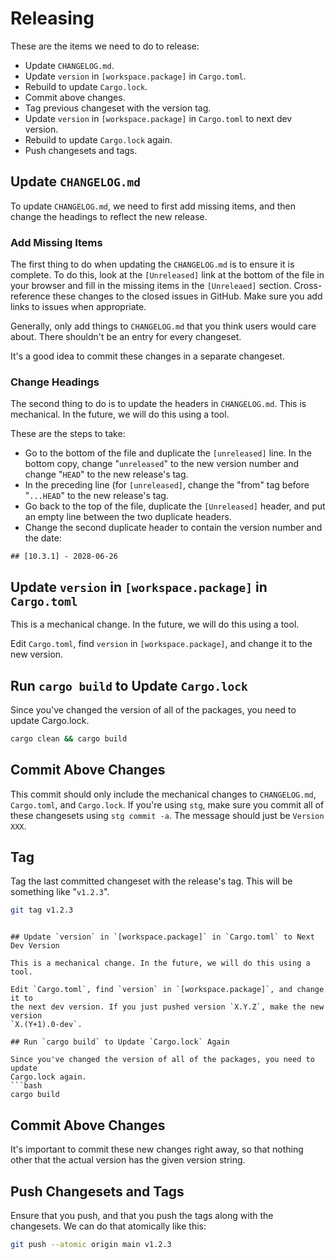 # Releasing

These are the items we need to do to release:
  - Update `CHANGELOG.md`.
  - Update `version` in `[workspace.package]` in `Cargo.toml`.
  - Rebuild to update `Cargo.lock`.
  - Commit above changes.
  - Tag previous changeset with the version tag.
  - Update `version` in `[workspace.package]` in `Cargo.toml` to next dev version.
  - Rebuild to update `Cargo.lock` again.
  - Push changesets and tags.

## Update `CHANGELOG.md`

To update `CHANGELOG.md`, we need to first add missing items, and then change
the headings to reflect the new release.

### Add Missing Items

The first thing to do when updating the `CHANGELOG.md` is to ensure it is complete.
To do this, look at the `[Unreleased]` link at the bottom of the file in your
browser and fill in the missing items in the `[Unreleaed]` section.
Cross-reference these changes to the closed issues in GitHub. Make sure you add
links to issues when appropriate.

Generally, only add things to `CHANGELOG.md` that you think users would care
about. There shouldn't be an entry for every changeset.

It's a good idea to commit these changes in a separate changeset.

### Change Headings

The second thing to do is to update the headers in `CHANGELOG.md`. This is
mechanical. In the future, we will do this using a tool.

These are the steps to take:
  - Go to the bottom of the file and duplicate the `[unreleased]` line. In the
    bottom copy, change "`unreleased`" to the new version number and change
    "`HEAD`" to the new release's tag.
  - In the preceding line (for `[unreleased]`, change the "from" tag before
    "`...HEAD`" to the new release's tag.
  - Go back to the top of the file, duplicate the `[Unreleased]` header, and
    put an empty line between the two duplicate headers.
  - Change the second duplicate header to contain the version number and the
    date:
```
## [10.3.1] - 2028-06-26
```

## Update `version` in `[workspace.package]` in `Cargo.toml`

This is a mechanical change. In the future, we will do this using a tool.

Edit `Cargo.toml`, find `version` in `[workspace.package]`, and change it to
the new version.

## Run `cargo build` to Update `Cargo.lock`

Since you've changed the version of all of the packages, you need to update
Cargo.lock.
```bash
cargo clean && cargo build
```

## Commit Above Changes

This commit should only include the mechanical changes to `CHANGELOG.md`,
`Cargo.toml`, and `Cargo.lock`. If you're using `stg`, make sure you commit all
of these changesets using `stg commit -a`. The message should just be `Version
XXX`.

## Tag

Tag the last committed changeset with the release's tag. This will be something
like "`v1.2.3`".
```bash
git tag v1.2.3
```
```

## Update `version` in `[workspace.package]` in `Cargo.toml` to Next Dev Version

This is a mechanical change. In the future, we will do this using a tool.

Edit `Cargo.toml`, find `version` in `[workspace.package]`, and change it to
the next dev version. If you just pushed version `X.Y.Z`, make the new version
`X.(Y+1).0-dev`.

## Run `cargo build` to Update `Cargo.lock` Again

Since you've changed the version of all of the packages, you need to update
Cargo.lock again.
```bash
cargo build
```

## Commit Above Changes

It's important to commit these new changes right away, so that nothing other that the
actual version has the given version string.

## Push Changesets and Tags

Ensure that you push, and that you push the tags along with the changesets. We
can do that atomically like this:
```bash
git push --atomic origin main v1.2.3

